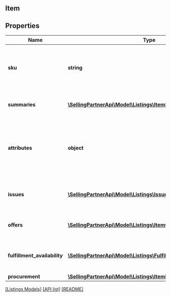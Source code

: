 ## Item

## Properties

Name | Type | Description | Notes
------------ | ------------- | ------------- | -------------
**sku** | **string** | A selling partner provided identifier for an Amazon listing. |
**summaries** | [**\SellingPartnerApi\Model\Listings\ItemSummaryByMarketplace[]**](ItemSummaryByMarketplace.md) | Summary details of a listings item. | [optional]
**attributes** | **object** | JSON object containing structured listings item attribute data keyed by attribute name. | [optional]
**issues** | [**\SellingPartnerApi\Model\Listings\Issue[]**](Issue.md) | Issues associated with the listings item. | [optional]
**offers** | [**\SellingPartnerApi\Model\Listings\ItemOfferByMarketplace[]**](ItemOfferByMarketplace.md) | Offer details for the listings item. | [optional]
**fulfillment_availability** | [**\SellingPartnerApi\Model\Listings\FulfillmentAvailability[]**](FulfillmentAvailability.md) | Fulfillment availability for the listings item. | [optional]
**procurement** | [**\SellingPartnerApi\Model\Listings\ItemProcurement**](ItemProcurement.md) |  | [optional]

[[Listings Models]](../) [[API list]](../../Api) [[README]](../../../README.md)
